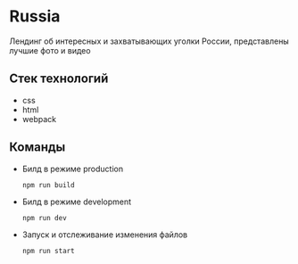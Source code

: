 # Russia

Лендинг об интересных и захватывающих уголки России, представлены лучшие фото и видео

## Стек технологий

- css
- html
- webpack

## Команды

- Билд в режиме production
    ```
    npm run build
    ```
- Билд в режиме development
    ```
    npm run dev
    ```
- Запуск и отслеживание изменения файлов
    ```
    npm run start
    ```
